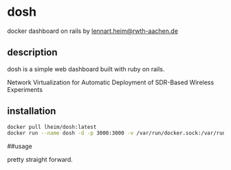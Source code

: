 # dosh
docker dashboard on rails
by lennart.heim@rwth-aachen.de

## description

dosh is a simple web dashboard built with ruby on rails.

Network Virtualization for Automatic Deployment of SDR-Based Wireless Experiments


## installation

```sh
docker pull lheim/dosh:latest
docker run --name dosh -d -p 3000:3000 -v /var/run/docker.sock:/var/run/docker.sock lheim/dosh:latest


```


##usage

pretty straight forward.
